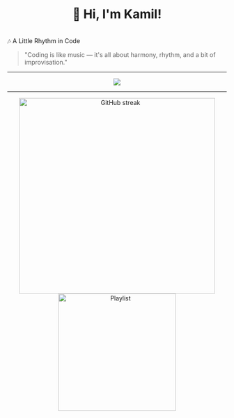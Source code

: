 <h1 align="center">👋 Hi, I'm Kamil!</h1>
<br>
🎶 A Little Rhythm in Code

> "Coding is like music — it's all about harmony, rhythm, and a bit of improvisation."

---

<p align="center">
  <img src="https://skillicons.dev/icons?i=cs,dotnet,python,nodejs,js,html,css,git,github,vscode" />
</p>

---
<div align="center">
  <span style="display:inline-block">
    <img src="https://github-readme-streak-stats.herokuapp.com/?user=KokeKoke1&theme=github-dark-dimmed" width="450" alt="GitHub streak"/>
  </span>
  <span style="display:inline-block">
    <img src="https://media.pictify.io/mfvut-1760981862990.png" width="270" alt="Playlist"/>
  </span>
</div>



